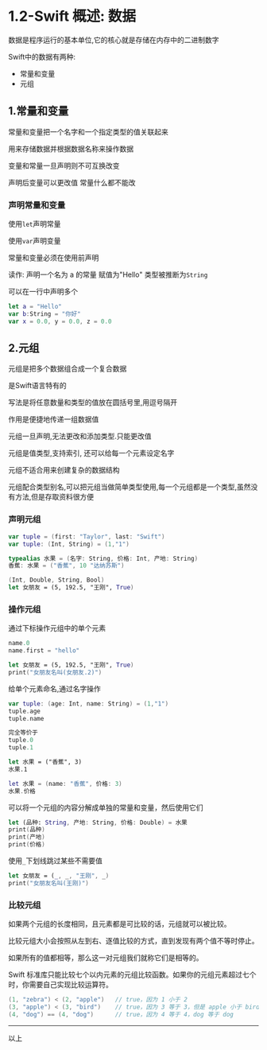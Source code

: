 # 1.2-Swift 概述: 数据

数据是程序运行的基本单位,它的核心就是存储在内存中的二进制数字 

Swift中的数据有两种:

- 常量和变量 
- 元组

## 1.常量和变量

常量和变量把一个名字和一个指定类型的值关联起来

用来存储数据并根据数据名称来操作数据

变量和常量一旦声明则不可互换改变

声明后变量可以更改值 常量什么都不能改

### 声明常量和变量

使用`let`声明常量

使用`var`声明变量

常量和变量必须在使用前声明

读作: 声明一个名为 a 的常量 赋值为"Hello" 类型被推断为`String`

可以在一行中声明多个

```swift
let a = "Hello"
var b:String = "你好"
var x = 0.0, y = 0.0, z = 0.0
```

## 2.元组

元组是把多个数据组合成一个复合数据

是Swift语言特有的

写法是将任意数量和类型的值放在圆括号里,用逗号隔开

作用是便捷地传递一组数据值

元组一旦声明,无法更改和添加类型.只能更改值

元组是值类型,支持索引, 还可以给每一个元素设定名字

元组不适合用来创建复杂的数据结构

元组配合类型别名,可以把元组当做简单类型使用,每一个元组都是一个类型,虽然没有方法,但是存取资料很方便

### 声明元组

```swift
var tuple = (first: "Taylor", last: "Swift")
var tuple: (Int, String) = (1,"1")

typealias 水果 = (名字: String, 价格: Int, 产地: String)
香蕉: 水果 = ("香蕉", 10 "达纳苏斯")

(Int, Double, String, Bool)
let 女朋友 = (5, 192.5, "王刚", True)
```

### 操作元组

通过下标操作元组中的单个元素

```swift
name.0
name.first = "hello"

let 女朋友 = (5, 192.5, "王刚", True)
print("女朋友名叫(女朋友.2)")
```

给单个元素命名,通过名字操作

```swift
var tuple: (age: Int, name: String) = (1,"1")
tuple.age
tuple.name

完全等价于
tuple.0
tuple.1

let 水果 = ("香蕉", 3)
水果.1

let 水果 = (name: "香蕉", 价格: 3)
水果.价格
```

可以将一个元组的内容分解成单独的常量和变量，然后使用它们

```swift
let (品种: String, 产地: String, 价格: Double) = 水果
print(品种)
print(产地)
print(价格)
```

使用`_`下划线跳过某些不需要值

```swift
let 女朋友 = (_, _, "王刚", _)
print("女朋友名叫(王刚)")
```

### 比较元组

如果两个元组的长度相同，且元素都是可比较的话，元组就可以被比较。

比较元组大小会按照从左到右、逐值比较的方式，直到发现有两个值不等时停止。

如果所有的值都相等，那么这一对元组我们就称它们是相等的。

Swift 标准库只能比较七个以内元素的元组比较函数。如果你的元组元素超过七个时，你需要自己实现比较运算符。

```swift
(1, "zebra") < (2, "apple")   // true，因为 1 小于 2
(3, "apple") < (3, "bird")    // true，因为 3 等于 3，但是 apple 小于 bird
(4, "dog") == (4, "dog")      // true，因为 4 等于 4，dog 等于 dog
```

---

以上